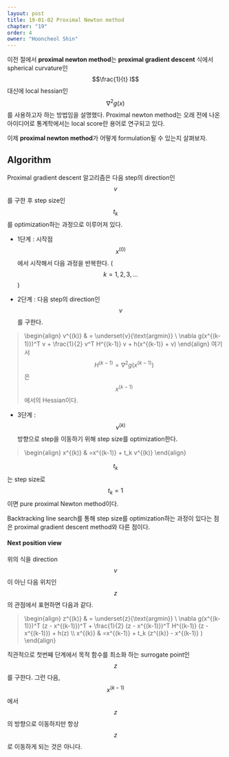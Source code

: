 ```yaml
---
layout: post
title: 19-01-02 Proximal Newton method
chapter: "19"
order: 4
owner: "Hooncheol Shin"
---
```


이전 절에서 **proximal newton method**는 **proximal gradient descent** 식에서 spherical curvature인 $$\frac{1}{t} I$$ 대신에 local hessian인 $$\nabla^2 g(x)$$를 사용하고자 하는 방법임을 설명했다. Proximal newton method는 오래 전에 나온 아이디어로 통계학에서는 local score란 용어로 연구되고 있다.

이제 **proximal newton method**가 어떻게 formulation될 수 있는지 살펴보자.

## Algorithm
Proximal gradient descent 알고리즘은 다음 step의 direction인 $$v$$를 구한 후 step size인 $$t_k$$를 optimization하는 과정으로 이루어져 있다. 

* 1단계 : 시작점 $$x^{(0)}$$에서 시작해서 다음 과정을 반복한다. ($$k=1,2,3,...$$) 

* 2단계 : 다음 step의 direction인 $$v$$를 구한다.

> \begin{align}
v^{(k)} & = \underset{v}{\text{argmin}} \ \nabla g(x^{(k-1)})^T v + \frac{1}{2} v^T H^{(k-1)} v + h(x^{(k-1)} + v)
\end{align}
여기서 $$H^{(k-1)} = \nabla^2 g(x^{(k-1)})$$은 $$x^{(k-1)}$$에서의 Hessian이다.

* 3단계 : $$v^{(k)}$$ 방향으로 step을 이동하기 위해 step size를 optimization한다. 

> \begin{align}
x^{(k)} & =x^{(k-1)} + t_k v^{(k)}
\end{align}

$$t_k$$는 step size로 $$t_k=1$$이면 pure proximal Newton method이다.

Backtracking line search를 통해 step size를 optimization하는 과정이 있다는 점은 proximal gradient descent method와 다른 점이다.

#### Next position view
위의 식을 direction $$v$$이 아닌 다음 위치인 $$z$$의 관점에서 표현하면 다음과 같다.

> \begin{align}
z^{(k)} & = \underset{z}{\text{argmin}} \ \nabla g(x^{(k-1)})^T (z - x^{(k-1)})^T + \frac{1}{2} (z - x^{(k-1)})^T H^{(k-1)} (z - x^{(k-1)}) + h(z) \\\\
x^{(k)} & =x^{(k-1)} + t_k (z^{(k)} - x^{(k-1)} )
\end{align}

직관적으로 첫번째 단계에서 목적 함수를 최소화 하는 surrogate point인 $$z$$를 구한다. 그런 다음, $$x^{(k-1)}$$에서 $$z$$의 방향으로 이동하지만 항상 $$z$$로 이동하게 되는 것은 아니다.